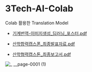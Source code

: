 # 3Tech-AI-Colab
Colab 활용한 Translation Model


- [기계번역-이미지생성_딥러닝_포스터.pdf](https://github.com/kimdayeon37/3Tech-AI-Colab/files/13292576/-._._.pdf)

- [산학합력캡스폰_최종발표자료.pdf](https://github.com/kimdayeon37/3Tech-AI-Colab/files/13292541/_.pdf)

- [산학협력캡스톤_최종보고서.pdf](https://github.com/kimdayeon37/3Tech-AI-Colab/files/13292505/2023_1_._._.1.pdf)


![_ __page-0001 (1)](https://github.com/kimdayeon37/3Tech-AI-Colab/assets/93921784/c2525839-1284-4e71-9165-af98a1e5dddd)
